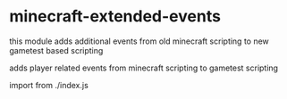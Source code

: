 minecraft-extended-events
========================

this module adds additional events from old minecraft scripting to new gametest based scripting

adds player related events from minecraft scripting to gametest scripting

import from ./index.js
<!-- 
`npm i minecraft-extended-events`

current working version with @types/mojang-minecraft@0.1.1

### add the data transfer entity to your behaviour pack entities folder.
* `cp node_modules/minecraft-extended-events/entities/data_json.json entities`

### add the event created from old minecraft scripting to your behaviour pack scripts.

* run execute the following command\
`cp node_modules/minecraft-extended-events/scripts/server/minecraft-extended-events.js scripts/server`\
make sure this file is not overwritten or deleted

### usage

* `import { World } from "minecraft-extended-events"` to use `World.events.[event].subscribe()` to listen for additional scripting events
* `import { Events } from "minecraft-extended-events"` for extended event definitions (also includes vanilla events)
 -->
